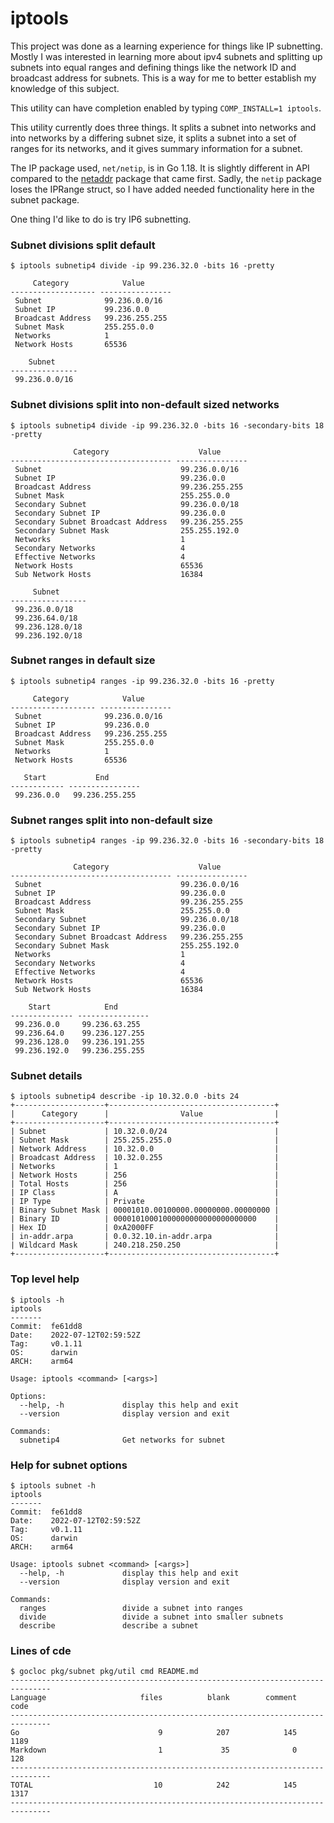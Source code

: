 # iptools

This project was done as a learning experience for things like IP subnetting. Mostly I was interested in learning more
about ipv4 subnets and splitting up subnets into equal ranges and defining things like the network ID and broadcast
address for subnets. This is a way for me to better establish my knowledge of this subject.

This utility can have completion enabled by typing `COMP_INSTALL=1 iptools`.

This utility currently does three things. It splits a subnet into networks and into networks by a differing subnet size,
it splits a subnet into a set of ranges for its networks, and it gives summary information for a subnet.

The IP package used, `net/netip`, is in Go 1.18. It is slightly different in API compared to the
[netaddr](https://github.com/inetaf/netaddr) package that came first. Sadly, the `netip` package loses the IPRange
struct, so I have added needed functionality here in the subnet package.

One thing I'd like to do is try IP6 subnetting.

### Subnet divisions split default

```
$ iptools subnetip4 divide -ip 99.236.32.0 -bits 16 -pretty

     Category            Value
------------------- ----------------
 Subnet              99.236.0.0/16
 Subnet IP           99.236.0.0
 Broadcast Address   99.236.255.255
 Subnet Mask         255.255.0.0
 Networks            1
 Network Hosts       65536

    Subnet
---------------
 99.236.0.0/16
 ```

### Subnet divisions split into non-default sized networks

```
$ iptools subnetip4 divide -ip 99.236.32.0 -bits 16 -secondary-bits 18 -pretty

              Category                    Value
------------------------------------ ----------------
 Subnet                               99.236.0.0/16
 Subnet IP                            99.236.0.0
 Broadcast Address                    99.236.255.255
 Subnet Mask                          255.255.0.0
 Secondary Subnet                     99.236.0.0/18
 Secondary Subnet IP                  99.236.0.0
 Secondary Subnet Broadcast Address   99.236.255.255
 Secondary Subnet Mask                255.255.192.0
 Networks                             1
 Secondary Networks                   4
 Effective Networks                   4
 Network Hosts                        65536
 Sub Network Hosts                    16384

     Subnet
-----------------
 99.236.0.0/18
 99.236.64.0/18
 99.236.128.0/18
 99.236.192.0/18
 ```

### Subnet ranges in default size

```
$ iptools subnetip4 ranges -ip 99.236.32.0 -bits 16 -pretty

     Category            Value
------------------- ----------------
 Subnet              99.236.0.0/16
 Subnet IP           99.236.0.0
 Broadcast Address   99.236.255.255
 Subnet Mask         255.255.0.0
 Networks            1
 Network Hosts       65536

   Start           End
------------ ----------------
 99.236.0.0   99.236.255.255
 ```
 
### Subnet ranges split into non-default size

```
$ iptools subnetip4 ranges -ip 99.236.32.0 -bits 16 -secondary-bits 18 -pretty

              Category                    Value
------------------------------------ ----------------
 Subnet                               99.236.0.0/16
 Subnet IP                            99.236.0.0
 Broadcast Address                    99.236.255.255
 Subnet Mask                          255.255.0.0
 Secondary Subnet                     99.236.0.0/18
 Secondary Subnet IP                  99.236.0.0
 Secondary Subnet Broadcast Address   99.236.255.255
 Secondary Subnet Mask                255.255.192.0
 Networks                             1
 Secondary Networks                   4
 Effective Networks                   4
 Network Hosts                        65536
 Sub Network Hosts                    16384

    Start            End
-------------- ----------------
 99.236.0.0     99.236.63.255
 99.236.64.0    99.236.127.255
 99.236.128.0   99.236.191.255
 99.236.192.0   99.236.255.255
```


### Subnet details

```
$ iptools subnetip4 describe -ip 10.32.0.0 -bits 24
+--------------------+-------------------------------------+
|      Category      |                Value                |
+--------------------+-------------------------------------+
| Subnet             | 10.32.0.0/24                        |
| Subnet Mask        | 255.255.255.0                       |
| Network Address    | 10.32.0.0                           |
| Broadcast Address  | 10.32.0.255                         |
| Networks           | 1                                   |
| Network Hosts      | 256                                 |
| Total Hosts        | 256                                 |
| IP Class           | A                                   |
| IP Type            | Private                             |
| Binary Subnet Mask | 00001010.00100000.00000000.00000000 |
| Binary ID          | 00001010001000000000000000000000    |
| Hex ID             | 0xA2000FF                           |
| in-addr.arpa       | 0.0.32.10.in-addr.arpa              |
| Wildcard Mask      | 240.218.250.250                     |
+--------------------+-------------------------------------+
```

### Top level help

```
$ iptools -h
iptools
-------
Commit:  fe61dd8
Date:    2022-07-12T02:59:52Z
Tag:     v0.1.11
OS:      darwin
ARCH:    arm64

Usage: iptools <command> [<args>]

Options:
  --help, -h             display this help and exit
  --version              display version and exit

Commands:
  subnetip4              Get networks for subnet
```

### Help for subnet options

```
$ iptools subnet -h
iptools
-------
Commit:  fe61dd8
Date:    2022-07-12T02:59:52Z
Tag:     v0.1.11
OS:      darwin
ARCH:    arm64

Usage: iptools subnet <command> [<args>]
  --help, -h             display this help and exit
  --version              display version and exit

Commands:
  ranges                 divide a subnet into ranges
  divide                 divide a subnet into smaller subnets
  describe               describe a subnet
```

### Lines of cde

```
$ gocloc pkg/subnet pkg/util cmd README.md
-------------------------------------------------------------------------------
Language                     files          blank        comment           code
-------------------------------------------------------------------------------
Go                               9            207            145           1189
Markdown                         1             35              0            128
-------------------------------------------------------------------------------
TOTAL                           10            242            145           1317
-------------------------------------------------------------------------------
```